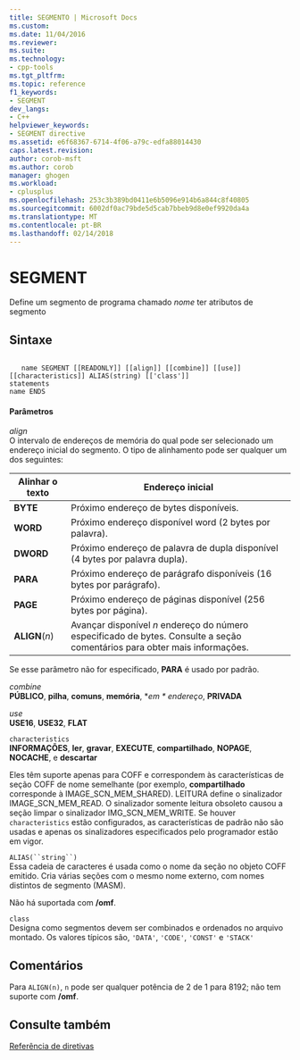 ```yaml
---
title: SEGMENTO | Microsoft Docs
ms.custom: 
ms.date: 11/04/2016
ms.reviewer: 
ms.suite: 
ms.technology:
- cpp-tools
ms.tgt_pltfrm: 
ms.topic: reference
f1_keywords:
- SEGMENT
dev_langs:
- C++
helpviewer_keywords:
- SEGMENT directive
ms.assetid: e6f68367-6714-4f06-a79c-edfa88014430
caps.latest.revision: 
author: corob-msft
ms.author: corob
manager: ghogen
ms.workload:
- cplusplus
ms.openlocfilehash: 253c3b389bd0411e6b5096e914b6a844c8f40805
ms.sourcegitcommit: 6002df0ac79bde5d5cab7bbeb9d8e0ef9920da4a
ms.translationtype: MT
ms.contentlocale: pt-BR
ms.lasthandoff: 02/14/2018
---
```

# <a name="segment"></a>SEGMENT
Define um segmento de programa chamado *nome* ter atributos de segmento  
  
## <a name="syntax"></a>Sintaxe  
  
```  
  
   name SEGMENT [[READONLY]] [[align]] [[combine]] [[use]] [[characteristics]] ALIAS(string) [['class']]  
statements  
name ENDS  
```  
  
#### <a name="parameters"></a>Parâmetros  
 *align*  
 O intervalo de endereços de memória do qual pode ser selecionado um endereço inicial do segmento. O tipo de alinhamento pode ser qualquer um dos seguintes:  
  
|Alinhar o texto|Endereço inicial|  
|----------------|----------------------|  
|**BYTE**|Próximo endereço de bytes disponíveis.|  
|**WORD**|Próximo endereço disponível word (2 bytes por palavra).|  
|**DWORD**|Próximo endereço de palavra de dupla disponível (4 bytes por palavra dupla).|  
|**PARA**|Próximo endereço de parágrafo disponíveis (16 bytes por parágrafo).|  
|**PAGE**|Próximo endereço de páginas disponível (256 bytes por página).|  
|**ALIGN**(*n*)|Avançar disponível  *n* endereço do número especificado de bytes. Consulte a seção comentários para obter mais informações.|  
  
 Se esse parâmetro não for especificado, **PARA** é usado por padrão.  
  
 *combine*  
 **PÚBLICO**, **pilha**, **comuns**, **memória**, **em * endereço*, **PRIVADA**  
  
 *use*  
 **USE16**, **USE32**, **FLAT**  
  
 `characteristics`  
 **INFORMAÇÕES**, **ler**, **gravar**, **EXECUTE**, **compartilhado**, **NOPAGE**, **NOCACHE**, e **descartar**  
  
 Eles têm suporte apenas para COFF e correspondem às características de seção COFF de nome semelhante (por exemplo, **compartilhado** corresponde à IMAGE_SCN_MEM_SHARED). LEITURA define o sinalizador IMAGE_SCN_MEM_READ. O sinalizador somente leitura obsoleto causou a seção limpar o sinalizador IMG_SCN_MEM_WRITE. Se houver `characteristics` estão configurados, as características de padrão não são usadas e apenas os sinalizadores especificados pelo programador estão em vigor.  
  
 `ALIAS(``string``)`  
 Essa cadeia de caracteres é usada como o nome da seção no objeto COFF emitido.  Cria várias seções com o mesmo nome externo, com nomes distintos de segmento (MASM).  
  
 Não há suportada com **/omf**.  
  
 `class`  
 Designa como segmentos devem ser combinados e ordenados no arquivo montado. Os valores típicos são, `'DATA'`, `'CODE'`, `'CONST'` e `'STACK'`  
  
## <a name="remarks"></a>Comentários  
 Para `ALIGN(n)`, `n` pode ser qualquer potência de 2 de 1 para 8192; não tem suporte com **/omf**.  
  
## <a name="see-also"></a>Consulte também  
 [Referência de diretivas](../../assembler/masm/directives-reference.md)